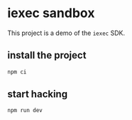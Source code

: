 # iexec sandbox

This project is a demo of the `iexec` SDK.

## install the project

```sh
npm ci
```

## start hacking

```sh
npm run dev
```

